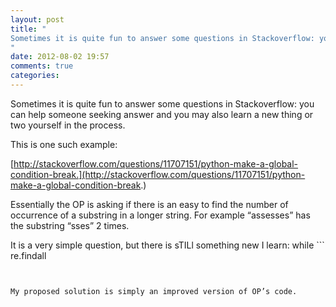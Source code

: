 ```yaml
---
layout: post
title: "
Sometimes it is quite fun to answer some questions in Stackoverflow: you can help someone seeking answer and you may also learn a new thing or two yourself in the process.
"
date: 2012-08-02 19:57
comments: true
categories: 
---
```


Sometimes it is quite fun to answer some questions in Stackoverflow: you can help someone seeking answer and you may also learn a new thing or two yourself in the process.


This is one such example: 

[http://stackoverflow.com/questions/11707151/python-make-a-global-condition-break.](http://stackoverflow.com/questions/11707151/python-make-a-global-condition-break.)


Essentially the OP is asking if there is an easy to find the number of occurrence of a substring in a longer string. For example “assesses” has the substring “sses” 2 times.


It is a very simple question, but there is sTILl something new I learn: while  ```
re.findall
``` is the most elegant solution, it may not work in finding overlapped occurrence of pattern. To do so one needs to include a ‘lookahead’ in the regular expression.


My proposed solution is simply an improved version of OP’s code.

